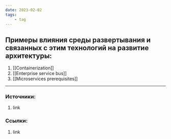 ```yaml
---
date: 2023-02-02
tags:
    - tag
---
```


## Примеры влияния среды развертывания и связанных с этим технологий на развитие архитектуры:
1. [[Containerization]]
1. [[Enterprise service bus]]
1. [[Microservices prerequisites]]

---

### Источники:
1. link

### Ссылки:
1. link